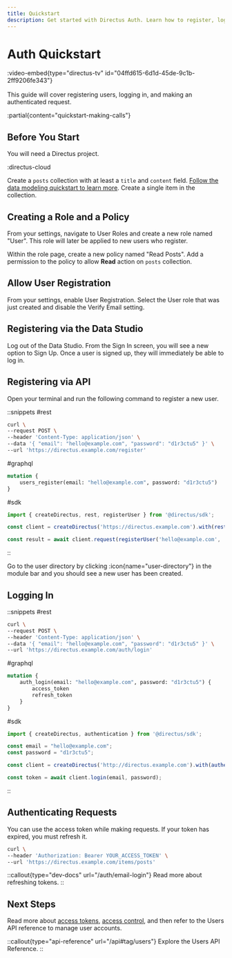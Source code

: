```yaml
---
title: Quickstart
description: Get started with Directus Auth. Learn how to register, login, create users, and make authenticated requests.
---
```


# Auth Quickstart

:video-embed{type="directus-tv" id="04ffd615-6d1d-45de-9c1b-2ff9206fe343"}
<div style="margin-bottom: 1rem;"></div>

This guide will cover registering users, logging in, and making an authenticated request.

:partial{content="quickstart-making-calls"}

## Before You Start

You will need a Directus project.

:directus-cloud

Create a `posts` collection with at least a `title` and `content` field. [Follow the data modeling quickstart to learn more](/data-modeling/quickstart). Create a single item in the collection.

## Creating a Role and a Policy

From your settings, navigate to User Roles and create a new role named "User". This role will later be applied to new users who register.

Within the role page, create a new policy named "Read Posts". Add a permission to the policy to allow **Read** action on `posts` collection.

## Allow User Registration

From your settings, enable User Registration. Select the User role that was just created and disable the Verify Email setting.

## Registering via the Data Studio

Log out of the Data Studio. From the Sign In screen, you will see a new option to Sign Up. Once a user is signed up, they will immediately be able to log in.

## Registering via API

Open your terminal and run the following command to register a new user.

::snippets
#rest
```bash [Terminal]
curl \
--request POST \
--header 'Content-Type: application/json' \
--data '{ "email": "hello@example.com", "password": "d1r3ctu5" }' \
--url 'https://directus.example.com/register'
```

#graphql
```graphql
mutation {
	users_register(email: "hello@example.com", password: "d1r3ctu5")
}
```

#sdk
```js
import { createDirectus, rest, registerUser } from '@directus/sdk';

const client = createDirectus('https://directus.example.com').with(rest());

const result = await client.request(registerUser('hello@example.com', 'd1r3ctu5'));
```
::

Go to the user directory by clicking :icon{name="user-directory"} in the module bar and you should see a new user has been created.

## Logging In

::snippets
#rest
```bash [Terminal]
curl \
--request POST \
--header 'Content-Type: application/json' \
--data '{ "email": "hello@example.com", "password": "d1r3ctu5" }' \
--url 'https://directus.example.com/auth/login'
```

#graphql
```graphql
mutation {
	auth_login(email: "hello@example.com", password: "d1r3ctu5") {
		access_token
		refresh_token
	}
}
```

#sdk
```js
import { createDirectus, authentication } from '@directus/sdk';

const email = "hello@example.com";
const password = "d1r3ctu5";

const client = createDirectus('http://directus.example.com').with(authentication());

const token = await client.login(email, password);
```
::

## Authenticating Requests

You can use the access token while making requests. If your token has expired, you must refresh it.

```bash [Terminal]
curl \
--header 'Authorization: Bearer YOUR_ACCESS_TOKEN' \
--url 'https://directus.example.com/items/posts'
```

::callout{type="dev-docs" url="/auth/email-login"}
Read more about refreshing tokens.
::

## Next Steps

Read more about [access tokens](/auth/tokens-cookies), [access control](/auth/access-control), and then refer to the Users API reference to manage user accounts.

::callout{type="api-reference" url="/api#tag/users"}
Explore the Users API Reference.
::
